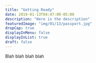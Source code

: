 ```yaml
---
title: "Getting Ready"
date: 2019-01-13T04:47:00-05:00
description: "Here is the description"
featuredImage: "img/01/13/passport.jpg"
dropCap: true
displayInMenu: false
displayInList: true
draft: false
---
```


Blah blah blah blah